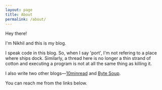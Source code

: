 ```yaml
---
layout: page
title: About
permalink: /about/
---
```


Hey there!

I'm Nikhil and this is my blog.

I speak code in this blog.
So, when I say 'port', I'm not refering to a place where ships dock. Similarly, a thread here is no longer a thin strand of cotton and executing a program is not at all the same thing as killing it.

I also write two other blogs—[10minread](https://10minread.blogspot.in) and [Byte Soup](https://bytesoup.blogspot.in).

You can reach me from the links below.
